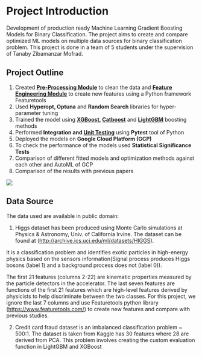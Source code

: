 # Project Introduction
Development of production ready Machine Learning Gradient Boosting Models for Binary Classification.
The project aims to create and compare optimized ML models on multiple data sources for binary classification problem.
This project is done in a team of 5 students under the supervision of Tanaby Zibamanzar Mofrad.

## Project Outline

1. Created **[Pre-Processing Module](https://github.com/Birkamal/Research_Project/blob/master/ETL_file/extensions/preprocess.py)** to clean the data and **[Feature Engineering Module](https://github.com/Birkamal/Research_Project/blob/master/ETL_file/extensions/features.py)** to create new features using a Python framework Featuretools
2. Used **Hyperopt, Optuna** and **Random Search** libraries for hyper-parameter tuning
3. Trained the model using **[XGBoost](https://github.com/Birkamal/Research_Project/blob/master/main_file/mlpipeline/xgb_class.py), [Catboost](https://github.com/Birkamal/Research_Project/blob/master/main_file/mlpipeline/catboost_class.py)** and **[LightGBM](https://github.com/Birkamal/Research_Project/blob/master/main_file/mlpipeline/lgbmclass.py)** boosting methods
4. Performed **Integration and [Unit Testing](https://github.com/Birkamal/Research_Project/tree/master/Tests)** using **Pytest** tool of Python
5. Deployed the models on **Google Cloud Platform (GCP)**
6. To check the performance of the models used **Statistical Significance Tests**
7. Comparison of different fitted models and optimization methods against each other and AutoML of GCP
8. Comparison of the results with previous papers

![](https://user-images.githubusercontent.com/56703496/85181382-c8da4980-b253-11ea-8bb4-2e30da00cb7b.png)

## Data Source

The data used are available in public domain:

1. Higgs dataset has been produced using Monte Carlo simulations at Physics & Astronomy, Univ. of California Irvine. The dataset can be found at (http://archive.ics.uci.edu/ml/datasets/HIGGS).

It is a classification problem and identifies exotic particles in high-energy physics based on the sensors information(Signal process produces Higgs bosons (label 1)           and a background process does not (label 0)).

The first 21 features (columns 2-22) are kinematic properties measured by the particle detectors in the accelerator. The last seven features are functions of the first 21 features which are high-level features derived by physicists to help discriminate between the two classes. For this project, we ignore the last 7 columns and use Featuretools python library (https://www.featuretools.com/) to create new features and compare with previous studies.

2. Credit card fraud dataset is an imbalanced classification problem ~ 500:1. The dataset is taken from Kaggle has 30 features where 28 are derived from PCA. This problem involves creating the custom evaluation function in LightGBM and XGBoost

